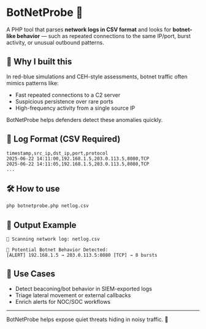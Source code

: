 # BotNetProbe 📡

A PHP tool that parses **network logs in CSV format** and looks for **botnet-like behavior** — such as repeated connections to the same IP/port, burst activity, or unusual outbound patterns.

## 🎯 Why I built this

In red-blue simulations and CEH-style assessments, botnet traffic often mimics patterns like:
- Fast repeated connections to a C2 server
- Suspicious persistence over rare ports
- High-frequency activity from a single source IP

BotNetProbe helps defenders detect these anomalies quickly.

## 📘 Log Format (CSV Required)

```
timestamp,src_ip,dst_ip,port,protocol
2025-06-22 14:11:00,192.168.1.5,203.0.113.5,8080,TCP
2025-06-22 14:11:05,192.168.1.5,203.0.113.5,8080,TCP
...
```

## 🛠 How to use

```bash
php botnetprobe.php netlog.csv
```

## 🚨 Output Example

```
📡 Scanning network log: netlog.csv

🚨 Potential Botnet Behavior Detected:
[ALERT] 192.168.1.5 → 203.0.113.5:8080 [TCP] → 8 bursts
```

## 🧠 Use Cases

- Detect beaconing/bot behavior in SIEM-exported logs
- Triage lateral movement or external callbacks
- Enrich alerts for NOC/SOC workflows

---

BotNetProbe helps expose quiet threats hiding in noisy traffic. 🧠
